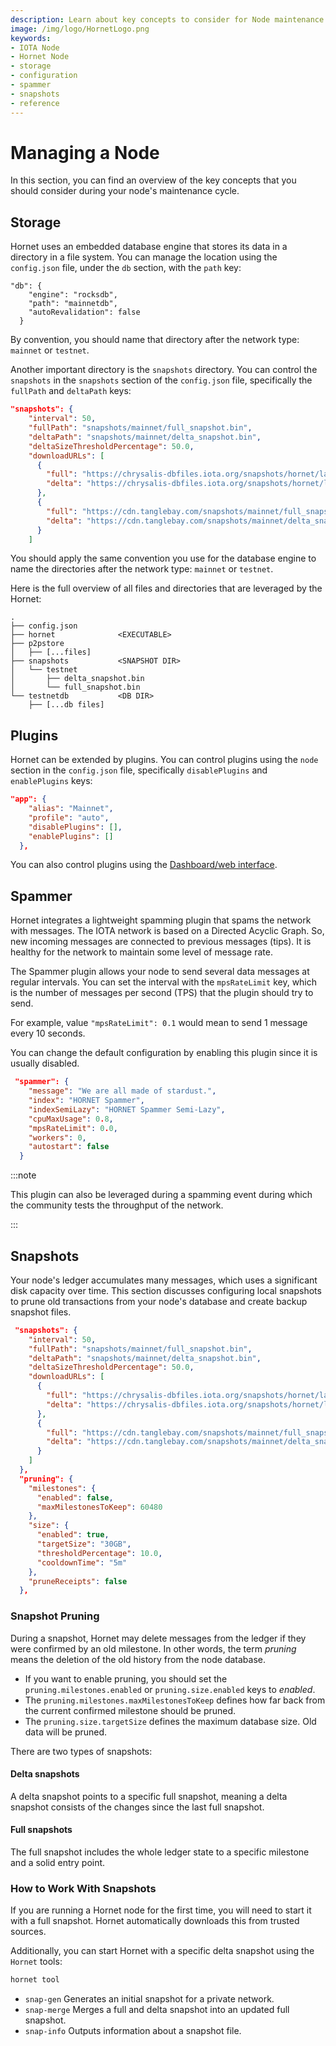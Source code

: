 ```yaml
---
description: Learn about key concepts to consider for Node maintenance. These include configuring storage, plugins, spammers, and how to work with snapshots.
image: /img/logo/HornetLogo.png
keywords:
- IOTA Node 
- Hornet Node
- storage
- configuration
- spammer
- snapshots
- reference
---
```



# Managing a Node
In this section, you can find an overview of the key concepts that you should consider during your node's maintenance cycle.

## Storage
Hornet uses an embedded database engine that stores its data in a directory in a file system. You can manage the location using the `config.json` file, under the `db` section, with the `path` key:

```json{3}
"db": {
    "engine": "rocksdb",
    "path": "mainnetdb",
    "autoRevalidation": false
  }
```

By convention, you should name that directory after the network type: `mainnet` or `testnet`.

Another important directory is the `snapshots` directory. You can control the `snapshots` in the `snapshots` section of the `config.json` file, specifically the `fullPath` and `deltaPath` keys:

```json
"snapshots": {
    "interval": 50,
    "fullPath": "snapshots/mainnet/full_snapshot.bin",
    "deltaPath": "snapshots/mainnet/delta_snapshot.bin",
    "deltaSizeThresholdPercentage": 50.0,
    "downloadURLs": [
      {
        "full": "https://chrysalis-dbfiles.iota.org/snapshots/hornet/latest-full_snapshot.bin",
        "delta": "https://chrysalis-dbfiles.iota.org/snapshots/hornet/latest-delta_snapshot.bin"
      },
      {
        "full": "https://cdn.tanglebay.com/snapshots/mainnet/full_snapshot.bin",
        "delta": "https://cdn.tanglebay.com/snapshots/mainnet/delta_snapshot.bin"
      }
    ]
```
You should apply the same convention you use for the database engine to name the directories after the network type: `mainnet` or `testnet`.

Here is the full overview of all files and directories that are leveraged by the Hornet:
```plaintext
.
├── config.json
├── hornet              <EXECUTABLE>
├── p2pstore
│   ├── [...files]
├── snapshots           <SNAPSHOT DIR>
│   └── testnet
│       ├── delta_snapshot.bin
│       └── full_snapshot.bin
└── testnetdb           <DB DIR>
    ├── [...db files]
```

## Plugins
Hornet can be extended by plugins. You can control plugins using the `node` section in the `config.json` file, specifically `disablePlugins` and `enablePlugins` keys:

```json
"app": {
    "alias": "Mainnet",
    "profile": "auto",
    "disablePlugins": [],
    "enablePlugins": []
  },
```

You can also control plugins using the [Dashboard/web interface](https://wiki.iota.org/hornet/post_installation#dashboard).


## Spammer
Hornet integrates a lightweight spamming plugin that spams the network with messages. The IOTA network is based on a Directed Acyclic Graph. So, new incoming messages are connected to previous messages (tips). It is healthy for the network to maintain some level of message rate.

The Spammer plugin allows your node to send several data messages at regular intervals. You can set the interval with the `mpsRateLimit` key, which is the number of messages per second (TPS) that the plugin should try to send.

For example, value `"mpsRateLimit": 0.1` would mean to send 1 message every 10 seconds.

You can change the default configuration by enabling this plugin since it is usually disabled.

```json
 "spammer": {
    "message": "We are all made of stardust.",
    "index": "HORNET Spammer",
    "indexSemiLazy": "HORNET Spammer Semi-Lazy",
    "cpuMaxUsage": 0.8,
    "mpsRateLimit": 0.0,
    "workers": 0,
    "autostart": false
  }
```

:::note

This plugin can also be leveraged during a spamming event during which the community tests the throughput of the network.

:::

## Snapshots
Your node's ledger accumulates many messages, which uses a significant disk capacity over time. This section discusses configuring local snapshots to prune old transactions from your node's database and create backup snapshot files.

```json
 "snapshots": {
    "interval": 50,
    "fullPath": "snapshots/mainnet/full_snapshot.bin",
    "deltaPath": "snapshots/mainnet/delta_snapshot.bin",
    "deltaSizeThresholdPercentage": 50.0,
    "downloadURLs": [
      {
        "full": "https://chrysalis-dbfiles.iota.org/snapshots/hornet/latest-full_snapshot.bin",
        "delta": "https://chrysalis-dbfiles.iota.org/snapshots/hornet/latest-delta_snapshot.bin"
      },
      {
        "full": "https://cdn.tanglebay.com/snapshots/mainnet/full_snapshot.bin",
        "delta": "https://cdn.tanglebay.com/snapshots/mainnet/delta_snapshot.bin"
      }
    ]
  },
  "pruning": {
    "milestones": {
      "enabled": false,
      "maxMilestonesToKeep": 60480
    },
    "size": {
      "enabled": true,
      "targetSize": "30GB",
      "thresholdPercentage": 10.0,
      "cooldownTime": "5m"
    },
    "pruneReceipts": false
  },
```

### Snapshot Pruning
During a snapshot, Hornet may delete messages from the ledger if they were confirmed by an old milestone. In other words, the term _pruning_ means the deletion of the old history from the node database.

* If you want to enable pruning, you should set the `pruning.milestones.enabled` or `pruning.size.enabled` keys to _enabled_.
* The `pruning.milestones.maxMilestonesToKeep` defines how far back from the current confirmed milestone should be pruned.
* The `pruning.size.targetSize` defines the maximum database size. Old data will be pruned.

There are two types of snapshots:

#### Delta snapshots
A delta snapshot points to a specific full snapshot, meaning a delta snapshot consists of the changes since the last full snapshot.

#### Full snapshots
The full snapshot includes the whole ledger state to a specific milestone and a solid entry point.


### How to Work With Snapshots
If you are running a Hornet node for the first time, you will need to start it with a full snapshot. Hornet automatically downloads this from trusted sources.

Additionally, you can start Hornet with a specific delta snapshot using the `Hornet` tools:

```bash
hornet tool
```
- `snap-gen` Generates an initial snapshot for a private network.
- `snap-merge` Merges a full and delta snapshot into an updated full snapshot.
- `snap-info` Outputs information about a snapshot file.
